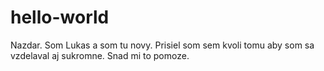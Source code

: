 # hello-world

Nazdar. Som Lukas a som tu novy. Prisiel som sem kvoli tomu aby som sa vzdelaval aj sukromne. Snad mi to pomoze.
